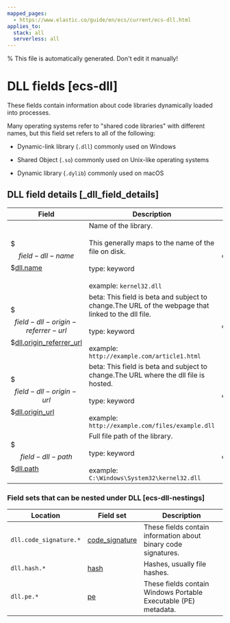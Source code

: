 ```yaml
---
mapped_pages:
  - https://www.elastic.co/guide/en/ecs/current/ecs-dll.html
applies_to:
  stack: all
  serverless: all
---
```

% This file is automatically generated. Don't edit it manually!

# DLL fields [ecs-dll]

These fields contain information about code libraries dynamically loaded into processes.



Many operating systems refer to "shared code libraries" with different names, but this field set refers to all of the following:

* Dynamic-link library (`.dll`) commonly used on Windows

* Shared Object (`.so`) commonly used on Unix-like operating systems

* Dynamic library (`.dylib`) commonly used on macOS

## DLL field details [_dll_field_details]

| Field | Description | Level |
| --- | --- | --- |
| $$$field-dll-name$$$[dll.name](#field-dll-name) | Name of the library.<br><br>This generally maps to the name of the file on disk.<br><br>type: keyword<br><br>example: `kernel32.dll`<br> | core |
| $$$field-dll-origin-referrer-url$$$[dll.origin_referrer_url](#field-dll-origin-referrer-url) | beta: This field is beta and subject to change.The URL of the webpage that linked to the dll file.<br><br>type: keyword<br><br>example: `http://example.com/article1.html`<br> | extended |
| $$$field-dll-origin-url$$$[dll.origin_url](#field-dll-origin-url) | beta: This field is beta and subject to change.The URL where the dll file is hosted.<br><br>type: keyword<br><br>example: `http://example.com/files/example.dll`<br> | extended |
| $$$field-dll-path$$$[dll.path](#field-dll-path) | Full file path of the library.<br><br>type: keyword<br><br>example: `C:\Windows\System32\kernel32.dll`<br> | extended |


### Field sets that can be nested under DLL [ecs-dll-nestings]

| Location | Field set | Description |
|---|---|---|
| `dll.code_signature.*`| [code_signature](/reference/ecs-code_signature.md) |These fields contain information about binary code signatures.
| `dll.hash.*`| [hash](/reference/ecs-hash.md) |Hashes, usually file hashes.
| `dll.pe.*`| [pe](/reference/ecs-pe.md) |These fields contain Windows Portable Executable (PE) metadata.
